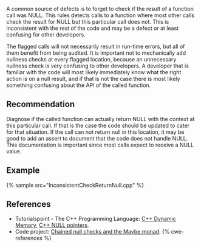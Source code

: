 A common source of defects is to forget to check if the result of a function call was NULL. This rules detects calls to a function where most other calls check the result for NULL but this particular call does not. This is inconsistent with the rest of the code and may be a defect or at least confusing for other developers.

The flagged calls will not necessarily result in run-time errors, but all of them benefit from being audited. It is important not to mechanically add nullness checks at every flagged location, because an unnecessary nullness check is very confusing to other developers. A developer that is familiar with the code will most likely immediately know what the right action is on a null result, and if that is not the case there is most likely something confusing about the API of the called function.


## Recommendation
Diagnose if the called function can actually return NULL with the context at this particular call. If that is the case the code should be updated to cater for that situation. If the call can not return null in this location, it may be good to add an assert to document that the code does not handle NULL. This documentation is important since most calls expect to receive a NULL value.


## Example
{% sample src="InconsistentCheckReturnNull.cpp" %}

## References
* Tutorialspoint - The C++ Programming Language: [C++ Dynamic Memory](http://www.tutorialspoint.com/cplusplus/cpp_dynamic_memory.htm), [C++ NULL pointers](http://www.tutorialspoint.com/cplusplus/cpp_null_pointers.htm).
* Code project: [Chained null checks and the Maybe monad](http://www.codeproject.com/Articles/109026/Chained-null-checks-and-the-Maybe-monad).
{% cwe-references %}

